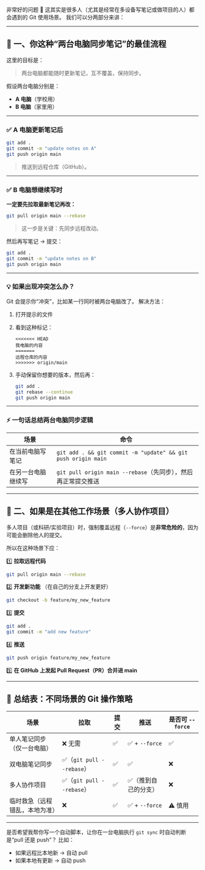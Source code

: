 非常好的问题 🌟 这其实是很多人（尤其是经常在多设备写笔记或做项目的人）都会遇到的 Git 使用场景。
 我们可以分两部分来讲：

------

## 🧭 一、你这种“两台电脑同步笔记”的最佳流程

这里的目标是：

> 两台电脑都能随时更新笔记，互不覆盖，保持同步。

假设两台电脑分别是：

- **A 电脑**（学校用）
- **B 电脑**（家里用）

------

### ✅ A 电脑更新笔记后

```bash
git add .
git commit -m "update notes on A"
git push origin main
```

> 推送到远程仓库（GitHub）。

------

### ✅ B 电脑想继续写时

**一定要先拉取最新笔记再改：**

```bash
git pull origin main --rebase
```

> 这一步是关键：先同步远程改动。

然后再写笔记 → 提交：

```bash
git add .
git commit -m "update notes on B"
git push origin main
```

------

### 💡 如果出现冲突怎么办？

Git 会提示你“冲突”，比如某一行同时被两台电脑改了。
 解决方法：

1. 打开提示的文件

2. 看到这种标记：

   ```text
   <<<<<<< HEAD
   我电脑的内容
   =======
   远程仓库的内容
   >>>>>>> origin/main
   ```

3. 手动保留你想要的版本，然后再：

   ```bash
   git add .
   git rebase --continue
   git push origin main
   ```

------

### ⚡ 一句话总结两台电脑同步逻辑

| 场景               | 命令                                                         |
| ------------------ | ------------------------------------------------------------ |
| 在当前电脑写笔记   | `git add . && git commit -m "update" && git push origin main` |
| 在另一台电脑继续写 | `git pull origin main --rebase`（先同步），然后再正常提交推送 |

------

## 🧱 二、如果是在其他工作场景（多人协作项目）

多人项目（或科研/实验项目）时，强制覆盖远程（`--force`）是**非常危险的**，因为可能会删除他人的提交。

所以在这种场景下应：

1️⃣ **拉取远程代码**

```bash
git pull origin main --rebase
```

2️⃣ **开发新功能**
 （在自己的分支上开发更好）

```bash
git checkout -b feature/my_new_feature
```

3️⃣ **提交**

```bash
git add .
git commit -m "add new feature"
```

4️⃣ **推送**

```bash
git push origin feature/my_new_feature
```

5️⃣ **在 GitHub 上发起 Pull Request（PR）合并进 main**

------

## 🎯 总结表：不同场景的 Git 操作策略

| 场景                           | 拉取                     | 提交 | 推送                | 是否可 `--force` |
| ------------------------------ | ------------------------ | ---- | ------------------- | ---------------- |
| 单人笔记同步（仅一台电脑）     | ❌ 无需                   | ✅    | ✅ + `--force`       | ✅                |
| 双电脑笔记同步                 | ✅（`git pull --rebase`） | ✅    | ✅                   | ❌                |
| 多人协作项目                   | ✅（`git pull --rebase`） | ✅    | ✅（推到自己的分支） | ❌                |
| 临时救急（远程错乱，本地为准） | ❌                        | ✅    | ✅ + `--force`       | ⚠️ 慎用           |

------

是否希望我帮你写一个自动脚本，让你在一台电脑执行 `git sync` 时自动判断是“pull 还是 push”？
 比如：

- 如果远程比本地新 → 自动 pull
- 如果本地有更新 → 自动 push